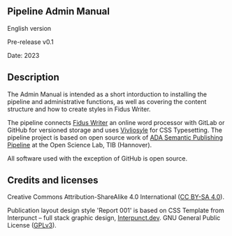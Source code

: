## Pipeline Admin Manual

English version

Pre-release v0.1

Date: 2023

## Description

The Admin Manual is intended as a short intorduction to installing the pipeline and administrative functions, as well as covering the content structure and how to create styles in Fidus Writer.

The pipeline connects [Fidus Writer](https://www.fiduswriter.org/) an online word processor with GitLab or GitHub for versioned storage and uses [Vivliosyle](https://vivliostyle.org/) for CSS Typesetting. The pipeline project is based on open source work of [ADA Semantic Publishing Pipeline](https://github.com/TIBHannover/ADA) at the Open Science Lab, TIB (Hannover).

All software used with the exception of GitHub is open source.

## Credits and licenses

Creative Commons Attribution-ShareAlike 4.0 International ([CC BY-SA 4.0](https://creativecommons.org/licenses/by-sa/4.0/)).

Publication layout design style 'Report 001' is based on CSS Template from Interpunct – full stack graphic design, [Interpunct.dev](https://interpunct.dev/). GNU General Public License ([GPLv3](https://www.gnu.org/licenses/gpl-3.0.html)).
